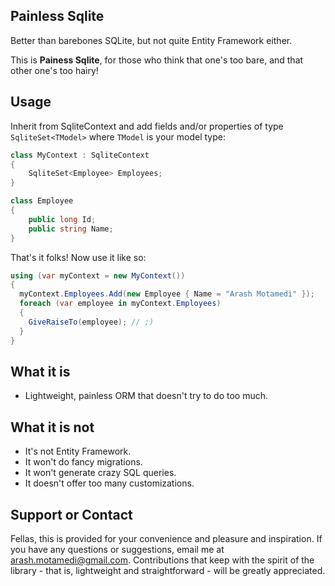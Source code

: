 ## Painless Sqlite

Better than barebones SQLite, but not quite Entity Framework either.

This is **Painess Sqlite**, for those who think that one's too bare, and that other one's too hairy! 

## Usage
Inherit from SqliteContext and add fields and/or properties of type `SqliteSet<TModel>` where `TModel` is your model type:

```C#
class MyContext : SqliteContext 
{
	SqliteSet<Employee> Employees;
}

class Employee 
{
	public long Id;
	public string Name;
}
```

That's it folks! Now use it like so:

```C#
using (var myContext = new MyContext()) 
{
  myContext.Employees.Add(new Employee { Name = "Arash Motamedi" });
  foreach (var employee in myContext.Employees)
  {
    GiveRaiseTo(employee); // ;) 
  }
}
```

## What it is
* Lightweight, painless ORM that doesn't try to do too much. 

## What it is not
* It's not Entity Framework. 
* It won't do fancy migrations. 
* It won't generate crazy SQL queries. 
* It doesn't offer too many customizations. 

## Support or Contact

Fellas, this is provided for your convenience and pleasure and inspiration. If you have any questions or suggestions, email me at arash.motamedi@gmail.com. Contributions that keep with the spirit of the library - that is, lightweight and straightforward - will be greatly appreciated. 

